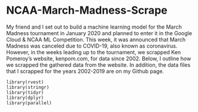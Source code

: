 # NCAA-March-Madness-Scrape
My friend and I set out to build a machine learning model for the March Madness tournament in January 2020 and planned to enter it in the Google Cloud & NCAA ML Competition. This week, it was announced that March Madness was canceled due to COVID-19, also known as coronavirus. However, in the weeks leading up to the tournament, we scrapped Ken Pomeroy’s website, kenpom.com, for data since 2002. Below, I outline how we scrapped the gathered data from the website. In addition, the data files that I scrapped for the years 2002-2019 are on my Github page.

```{r}
library(rvest)
library(stringr)
library(tidyr)
library(dplyr)
library(parallel)
```
